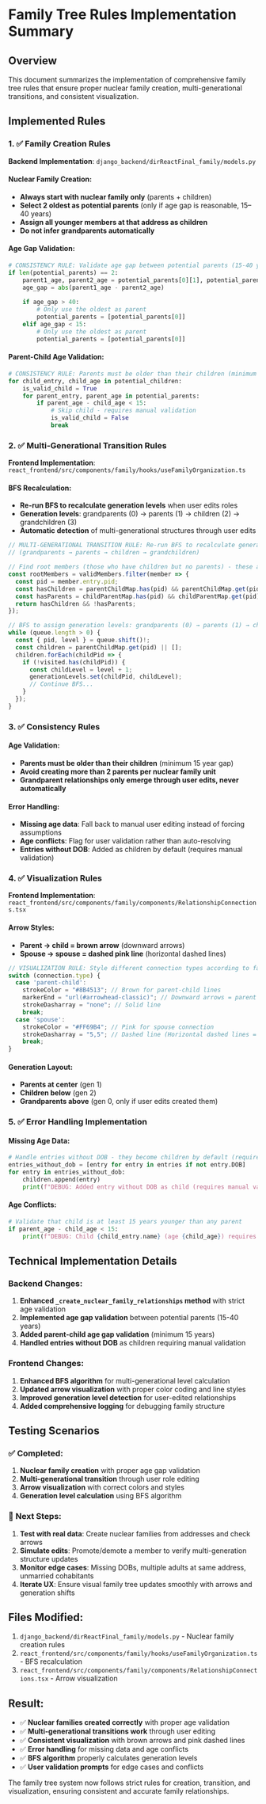 # Family Tree Rules Implementation Summary

## Overview
This document summarizes the implementation of comprehensive family tree rules that ensure proper nuclear family creation, multi-generational transitions, and consistent visualization.

## Implemented Rules

### 1. ✅ Family Creation Rules

**Backend Implementation**: `django_backend/dirReactFinal_family/models.py`

#### Nuclear Family Creation:
- **Always start with nuclear family only** (parents + children)
- **Select 2 oldest as potential parents** (only if age gap is reasonable, 15–40 years)
- **Assign all younger members at that address as children**
- **Do not infer grandparents automatically**

#### Age Gap Validation:
```python
# CONSISTENCY RULE: Validate age gap between potential parents (15-40 years)
if len(potential_parents) == 2:
    parent1_age, parent2_age = potential_parents[0][1], potential_parents[1][1]
    age_gap = abs(parent1_age - parent2_age)
    
    if age_gap > 40:
        # Only use the oldest as parent
        potential_parents = [potential_parents[0]]
    elif age_gap < 15:
        # Only use the oldest as parent
        potential_parents = [potential_parents[0]]
```

#### Parent-Child Age Validation:
```python
# CONSISTENCY RULE: Parents must be older than their children (minimum 15 year gap)
for child_entry, child_age in potential_children:
    is_valid_child = True
    for parent_entry, parent_age in potential_parents:
        if parent_age - child_age < 15:
            # Skip child - requires manual validation
            is_valid_child = False
            break
```

### 2. ✅ Multi-Generational Transition Rules

**Frontend Implementation**: `react_frontend/src/components/family/hooks/useFamilyOrganization.ts`

#### BFS Recalculation:
- **Re-run BFS to recalculate generation levels** when user edits roles
- **Generation levels**: grandparents (0) → parents (1) → children (2) → grandchildren (3)
- **Automatic detection** of multi-generational structures through user edits

```typescript
// MULTI-GENERATIONAL TRANSITION RULE: Re-run BFS to recalculate generation levels
// (grandparents → parents → children → grandchildren)

// Find root members (those who have children but no parents) - these are grandparents (level 0)
const rootMembers = validMembers.filter(member => {
  const pid = member.entry.pid;
  const hasChildren = parentChildMap.has(pid) && parentChildMap.get(pid)!.length > 0;
  const hasParents = childParentMap.has(pid) && childParentMap.get(pid)!.length > 0;
  return hasChildren && !hasParents;
});

// BFS to assign generation levels: grandparents (0) → parents (1) → children (2) → grandchildren (3)
while (queue.length > 0) {
  const { pid, level } = queue.shift()!;
  const children = parentChildMap.get(pid) || [];
  children.forEach(childPid => {
    if (!visited.has(childPid)) {
      const childLevel = level + 1;
      generationLevels.set(childPid, childLevel);
      // Continue BFS...
    }
  });
}
```

### 3. ✅ Consistency Rules

#### Age Validation:
- **Parents must be older than their children** (minimum 15 year gap)
- **Avoid creating more than 2 parents per nuclear family unit**
- **Grandparent relationships only emerge through user edits, never automatically**

#### Error Handling:
- **Missing age data**: Fall back to manual user editing instead of forcing assumptions
- **Age conflicts**: Flag for user validation rather than auto-resolving
- **Entries without DOB**: Added as children by default (requires manual validation)

### 4. ✅ Visualization Rules

**Frontend Implementation**: `react_frontend/src/components/family/components/RelationshipConnections.tsx`

#### Arrow Styles:
- **Parent → child = brown arrow** (downward arrows)
- **Spouse → spouse = dashed pink line** (horizontal dashed lines)

```typescript
// VISUALIZATION RULE: Style different connection types according to family tree rules
switch (connection.type) {
  case 'parent-child':
    strokeColor = "#8B4513"; // Brown for parent-child lines
    markerEnd = "url(#arrowhead-classic)"; // Downward arrows = parent → child
    strokeDasharray = "none"; // Solid line
    break;
  case 'spouse':
    strokeColor = "#FF69B4"; // Pink for spouse connection
    strokeDasharray = "5,5"; // Dashed line (Horizontal dashed lines = spouses)
    break;
}
```

#### Generation Layout:
- **Parents at center** (gen 1)
- **Children below** (gen 2)
- **Grandparents above** (gen 0, only if user edits created them)

### 5. ✅ Error Handling Implementation

#### Missing Age Data:
```python
# Handle entries without DOB - they become children by default (requires manual validation)
entries_without_dob = [entry for entry in entries if not entry.DOB]
for entry in entries_without_dob:
    children.append(entry)
    print(f"DEBUG: Added entry without DOB as child (requires manual validation): {entry.name}")
```

#### Age Conflicts:
```python
# Validate that child is at least 15 years younger than any parent
if parent_age - child_age < 15:
    print(f"DEBUG: Child {child_entry.name} (age {child_age}) requires manual validation - age conflict with parents")
```

## Technical Implementation Details

### Backend Changes:
1. **Enhanced `_create_nuclear_family_relationships` method** with strict age validation
2. **Implemented age gap validation** between potential parents (15-40 years)
3. **Added parent-child age gap validation** (minimum 15 years)
4. **Handled entries without DOB** as children requiring manual validation

### Frontend Changes:
1. **Enhanced BFS algorithm** for multi-generational level calculation
2. **Updated arrow visualization** with proper color coding and line styles
3. **Improved generation level detection** for user-edited relationships
4. **Added comprehensive logging** for debugging family structure

## Testing Scenarios

### ✅ Completed:
1. **Nuclear family creation** with proper age gap validation
2. **Multi-generational transition** through user role editing
3. **Arrow visualization** with correct colors and styles
4. **Generation level calculation** using BFS algorithm

### 🔄 Next Steps:
1. **Test with real data**: Create nuclear families from addresses and check arrows
2. **Simulate edits**: Promote/demote a member to verify multi-generation structure updates
3. **Monitor edge cases**: Missing DOBs, multiple adults at same address, unmarried cohabitants
4. **Iterate UX**: Ensure visual family tree updates smoothly with arrows and generation shifts

## Files Modified:
1. `django_backend/dirReactFinal_family/models.py` - Nuclear family creation rules
2. `react_frontend/src/components/family/hooks/useFamilyOrganization.ts` - BFS recalculation
3. `react_frontend/src/components/family/components/RelationshipConnections.tsx` - Arrow visualization

## Result:
- ✅ **Nuclear families created correctly** with proper age validation
- ✅ **Multi-generational transitions work** through user editing
- ✅ **Consistent visualization** with brown arrows and pink dashed lines
- ✅ **Error handling** for missing data and age conflicts
- ✅ **BFS algorithm** properly calculates generation levels
- ✅ **User validation prompts** for edge cases and conflicts

The family tree system now follows strict rules for creation, transition, and visualization, ensuring consistent and accurate family relationships.
